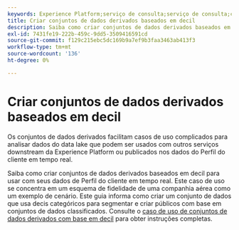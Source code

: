 ```yaml
---
keywords: Experience Platform;serviço de consulta;serviço de consulta;consultar;decis;conjuntos de dados derivados;
title: Criar conjuntos de dados derivados baseados em decil
description: Saiba como criar conjuntos de dados derivados baseados em decil para usar com seus dados de Perfil do cliente em tempo real com base em um esquema de fidelidade de linha aérea como exemplo.
exl-id: 7431fe19-222b-459c-9dd5-3509416591cd
source-git-commit: f129c215ebc5dc169b9a7ef9b3faa3463ab413f3
workflow-type: tm+mt
source-wordcount: '136'
ht-degree: 0%

---
```


# Criar conjuntos de dados derivados baseados em decil

Os conjuntos de dados derivados facilitam casos de uso complicados para analisar dados do data lake que podem ser usados com outros serviços downstream da Experience Platform ou publicados nos dados do Perfil do cliente em tempo real.

Saiba como criar conjuntos de dados derivados baseados em decil para usar com seus dados de Perfil do cliente em tempo real. Este caso de uso se concentra em um esquema de fidelidade de uma companhia aérea como um exemplo de cenário. Este guia informa como criar um conjunto de dados que usa decis categóricos para segmentar e criar públicos com base em conjuntos de dados classificados. Consulte o [caso de uso de conjuntos de dados derivados com base em decil](../../use-cases/deciles-use-case.md) para obter instruções completas.
